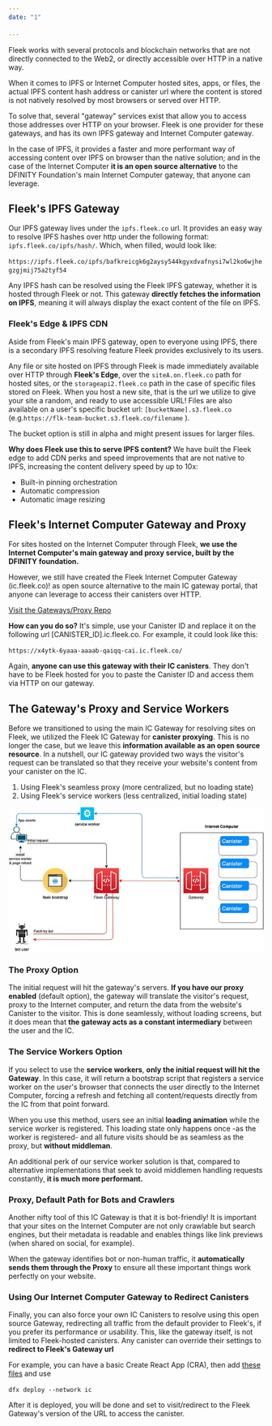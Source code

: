 ```yaml
---
date: "1"

---
```


Fleek works with several protocols and blockchain networks that are not directly connected to the Web2, or directly accessible over HTTP in a native way. 

When it comes to IPFS or Internet Computer hosted sites, apps, or files, the actual IPFS content hash address or canister url where the content is stored is not natively resolved by most browsers or served over HTTP.

To solve that, several "gateway" services exist that allow you to access those addresses over HTTP on your browser. Fleek is one provider for these gateways, and has its own IPFS gateway and Internet Computer gateway.

In the case of IPFS, it provides a faster and more performant way of accessing content over IPFS on browser than the native solution; and in the case of the Internet Computer **it is an open source alternative** to the DFINITY Foundation's main Internet Computer gateway, that anyone can leverage.

## Fleek's IPFS Gateway

Our IPFS gateway lives under the `ipfs.fleek.co` url. It provides an easy way to resolve IPFS hashes over http under the following format: `ipfs.fleek.co/ipfs/hash/`. Which, when filled, would look like:

`https://ipfs.fleek.co/ipfs/bafkreicgk6g2aysy544kgyxdvafnysi7wl2ko6wjhegzgjmij75a2tyf54`

Any IPFS hash can be resolved using the Fleek IPFS gateway, whether it is hosted through Fleek or not. This gateway **directly fetches the information on IPFS**, meaning it will always display the exact content of the file on IPFS.

### Fleek's Edge & IPFS CDN
Aside from Fleek's main IPFS gateway, open to everyone using IPFS, there is a secondary IPFS resolving feature Fleek provides exclusively to its users.

Any file or site hosted on IPFS through Fleek is made immediately available over HTTP through **Fleek's Edge**, over the `siteA.on.fleek.co` path for hosted sites, or the `storageapi2.fleek.co` path in the case of specific files stored on Fleek. When you host a new site, that is the url we utilize to give your site a random, and ready to use accessible URL! Files are also available on a user's specific bucket url: `[bucketName].s3.fleek.co` (e.g.`https://flk-team-bucket.s3.fleek.co/filename` ).

The bucket option is still in alpha and might present issues for larger files.


**Why does Fleek use this to serve IPFS content?**
We have built the Fleek edge to add CDN perks and speed improvements that are not native to IPFS, increasing the content delivery speed by up to 10x:

- Built-in pinning orchestration
- Automatic compression
- Automatic image resizing


## Fleek's Internet Computer Gateway and Proxy

For sites hosted on the Internet Computer through Fleek, **we use the Internet Computer's main gateway and proxy service, built by the DFINITY foundation.**

However, we still have created the Fleek Internet Computer Gateway (ic.fleek.co)! as open source alternative to the main IC gateway portal, that anyone can leverage to access their canisters over HTTP.

[Visit the Gateways/Proxy Repo](https://github.com/FleekHQ/ic-proxy)

**How can you do so?** It's simple, use your Canister ID and replace it on the following url [CANISTER_ID].ic.fleek.co. For example, it could look like this:

 `https://x4ytk-6yaaa-aaaab-qaiqq-cai.ic.fleek.co/`


Again, **anyone can use this gateway with their IC canisters**. They don't have to be Fleek hosted for you to paste the Canister ID and access them via HTTP on our gateway.

## The Gateway's Proxy and Service Workers
Before we transitioned to using the main IC Gateway for resolving sites on Fleek, we utilized the Fleek IC Gateway for **canister proxying**. This is no longer the case, but we leave this **information available as an open source resource**. In a nutshell, our IC gateway provided two ways the visitor's request can be translated so that they receive your website's content from your canister on the IC.

1. Using Fleek's seamless proxy (more centralized, but no loading state)
2. Using Fleek's service workers (less centralized, initial loading state)


![](imgs/service-worker.jpeg)


### The Proxy Option
The initial request will hit the gateway's servers. **If you have our proxy enabled** (default option), the gateway will translate the visitor's request, proxy to the Internet computer, and return the data from the website's Canister to the visitor. This is done seamlessly, without loading screens, but it does mean that **the gateway acts as a constant intermediary** between the user and the IC.

### The Service Workers Option

If you select to use the **service workers**, **only the initial request will hit the Gateway**. In this case, it will return a bootstrap script that registers a service worker on the user's browser that connects the user directly to the Internet Computer, forcing a refresh and fetching all content/requests directly from the IC from that point forward. 

When you use this method, users see an initial **loading animation** while the service worker is registered. This loading state only happens once -as the worker is registered- and all future visits should be as seamless as the proxy, but **without middleman**.

An additional perk of our service worker solution is that, compared to alternative implementations that seek to avoid middlemen handling requests constantly, **it is much more performant.** 

### Proxy, Default Path for Bots and Crawlers

Another nifty tool of this IC Gateway is that it is bot-friendly! It is important that your sites on the Internet Computer are not only crawlable but search engines, but their metadata is readable and enables things like link previews (when shared on social, for example).

When the gateway identifies bot or non-human traffic, it **automatically sends them through the Proxy** to ensure all these important things work perfectly on your website.


### Using Our Internet Computer Gateway to Redirect Canisters
Finally, you can also force your own IC Canisters to resolve using this open source Gateway, redirecting all traffic from the default provider to Fleek's, if you prefer its performance or usability. This, like the gateway itself, is not limited to Fleek-hosted canisters. Any canister can override their settings to **redirect to Fleek's Gateway url**

For example, you can have a basic Create React App (CRA), then add [these files](https://gist.github.com/studna/f2e496b7385500fadcbfb0f3ad78379a) and use 

`dfx deploy --network ic`

After it is deployed, you will be done and set to visit/redirect to the Fleek Gateway's version of the URL to access the canister.